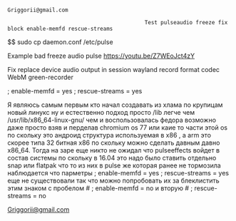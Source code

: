                                                                        Griggorii@gmail.com

                                               Test pulseaudio freeze fix block enable-memfd rescue-streams

$$ sudo cp daemon.conf /etc/pulse

Example bad freeze audio pulse https://youtu.be/Z7WEoJct4zY

Fix replace device audio output in session wayland record format codec WebM green-recorder


; enable-memfd = yes
; rescue-streams = yes


Я являюсь самым первым кто начал создавать из хлама по крупицам новый линукс ну и естественно подход просто /lib легче чем /usr/lib/x86_64-linux-gnu/ чем и воспользовалась федора возможно даже просто взяв и перделав chromium os 77 или каие то части этой os по скольку это андроид структура используемая в x86 , а arm это скорее типа 32 битная x86 по скольку можно сделать давным давно x86_64. Тогда на заре еще никто не ожидал что pulseeffects войдет в состав системы по скольку в 16.04 это надо было ставить отдельно snap или flatpak что то из них в pulse же которая ранее не тормозила наблюдается что парметры ; enable-memfd = yes ; rescue-streams = yes еще не существовали так что можно попробовать их за блеклистить этим знаком с пробелом # ; enable-memfd = no и вторую # ; rescue-streams = no

Griggorii@gmail.com

